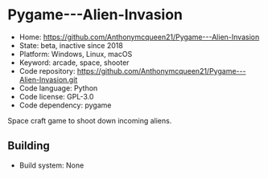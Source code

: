 # Pygame---Alien-Invasion

- Home: https://github.com/Anthonymcqueen21/Pygame---Alien-Invasion
- State: beta, inactive since 2018
- Platform: Windows, Linux, macOS
- Keyword: arcade, space, shooter
- Code repository: https://github.com/Anthonymcqueen21/Pygame---Alien-Invasion.git
- Code language: Python
- Code license: GPL-3.0
- Code dependency: pygame

Space craft game to shoot down incoming aliens.

## Building

- Build system: None
